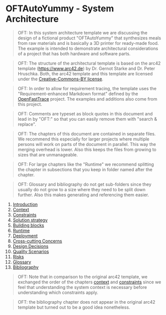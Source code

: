 # OFTAutoYummy - System Architecture 

> OFT: In this system architecture template we are discussing the design of a fictional product "OFTAutoYummy" that synthesizes meals from raw materials and is basically a 3D printer for ready-made food.
  The example is intended to demonstrate architectural considerations of a project that has both hardware and software parts.
  
> OFT: The structure of the architectural template is based on the arc42 template (https://www.arc42.de) by Dr. Gernot Starke and Dr. Peter Hruschka. Both, the arc42 template and this template are licensed under the [Creative-Commons-BY license](../LICENSE).

> OFT: In order to allow for requirement tracing, the template uses the "Requirement-enhanced Markdown format" defined by the [OpenFastTrace](https://github.com/itsallcode/openfasttrace) project. The examples and additions also come from this project.
  
> OFT: Comments are typeset as block quotes in this document and lead in by "OFT:" so that you can easily remove them with "search & replace".  

> OFT: The chapters of this document are contained in separate files. We recommend this especially for larger projects where multiple persons will work on parts of the document in parallel. This way the merging overhead is lower. Also this keeps the files from growing to sizes that are unmanageable.

> OFT: For large chapters like the "Runtime" we recommend splitting the chapter in subsections that you keep in folder named after the chapter.

> OFT: Glossary and bibliography do not get sub-folders since they usually do not grow to a size where they need to be split down further. Also this makes generating and referencing them easier. 

1. [Introduction](introduction.md)
2. [Context](context.md)
3. [Constraints](constraints.md)
4. [Solution strategy](solution_strategy.md)
5. [Building blocks](building_blocks.md)
6. [Runtime](runtime.md)
7. [Deployment](deployment.md)
8. [Cross-cutting Concerns](concerns.md)
9. [Design Decisions](design_decisions.md)
10. [Quality Scenarios](quality_scenarios.md)
11. [Risks](risks/risks.md)
12. [Glossary](glossary.md)
13. [Bibliography](bibliography.md)

> OFT: Note that in comparison to the original arc42 template, we exchanged the order of the chapters [context](context.md) and [constraints](constraints.md) since we feel that understanding the system context is necessary before understanding which constraints apply.

> OFT: the bibliography chapter does not appear in the original arc42 template but turned out to be a good idea nonetheless.